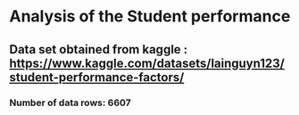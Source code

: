 # Analysis of the Student performance
## Data set obtained from kaggle : https://www.kaggle.com/datasets/lainguyn123/student-performance-factors/
### Number of data rows: 6607

